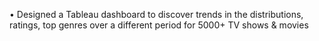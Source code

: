 •	Designed a Tableau dashboard to discover trends in the distributions, ratings, top genres over a different period for 5000+ TV shows & movies
